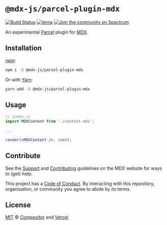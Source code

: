 # `@mdx-js/parcel-plugin-mdx`

[![Build Status][build-badge]][build]
[![lerna][lerna-badge]][lerna]
[![Join the community on Spectrum][spectrum-badge]][spectrum]

An experimental [Parcel][] plugin for [MDX][].

## Installation

[npm][]:

```sh
npm i -D @mdx-js/parcel-plugin-mdx
```

Or with [Yarn][]:

```sh
yarn add -D @mdx-js/parcel-plugin-mdx
```

## Usage

```jsx
// index.js
import MDXContent from './content.mdx';

...

render(<MDXContent />, root);
```

## Contribute

See the [Support][] and [Contributing][] guidelines on the MDX website for ways
to (get) help.

This project has a [Code of Conduct][coc].
By interacting with this repository, organisation, or community you agree to
abide by its terms.

## License

[MIT][] © [Compositor][] and [Vercel][]

<!-- Definitions -->

[build]: https://travis-ci.com/mdx-js/mdx
[build-badge]: https://travis-ci.com/mdx-js/mdx.svg?branch=master
[lerna]: https://lernajs.io/
[lerna-badge]: https://img.shields.io/badge/maintained%20with-lerna-cc00ff.svg
[spectrum]: https://spectrum.chat/mdx
[spectrum-badge]: https://withspectrum.github.io/badge/badge.svg
[contributing]: https://mdxjs.com/contributing
[support]: https://mdxjs.com/support
[coc]: https://github.com/mdx-js/.github/blob/master/code-of-conduct.md
[mit]: https://github.com/mdx-js/mdx/blob/master/license
[compositor]: https://compositor.io
[vercel]: https://vercel.com
[mdx]: https://github.com/mdx-js/mdx
[parcel]: https://parceljs.org
[npm]: https://docs.npmjs.com/cli/install
[yarn]: https://yarnpkg.com/lang/en/docs/cli/install/
